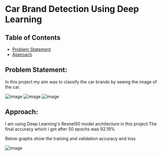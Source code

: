 # Car Brand Detection Using Deep Learning
## Table of Contents
* [Problem Statement](#Problem-Statement)
* [Approach](#Approach)

## Problem Statement:
In this project my aim was to classify the car brands by seeing the image of the car.

![image](https://user-images.githubusercontent.com/55452866/103194261-1a4f4980-4905-11eb-8af7-6170f7e2dc23.png)
![image](https://user-images.githubusercontent.com/55452866/103194319-45399d80-4905-11eb-99d4-dec74281f564.png)
![image](https://user-images.githubusercontent.com/55452866/103194414-9b0e4580-4905-11eb-9537-55450fac259f.png)

## Approach:
I am using Deep Learning's Resnet50 model architecture in this project.The final accuracy which i got after 50 epochs was 92.19%

Below graphs show the training and validation accuracy and loss

![image](https://user-images.githubusercontent.com/55452866/103194942-305e0980-4907-11eb-823a-2c72b1aaa712.png)









